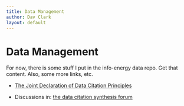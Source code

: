 ```yaml
---
title: Data Management
author: Dav Clark
layout: default
---
```

# Data Management

For now, there is some stuff I put in the info-energy data repo. Get that
content. Also, some more links, etc.

 - [The Joint Declaration of Data Citation Principles](https://www.force11.org/datacitation)

 - Discussions in: [the data citation synthesis forum](https://www.force11.org/datacitationsynthesisgroup)

